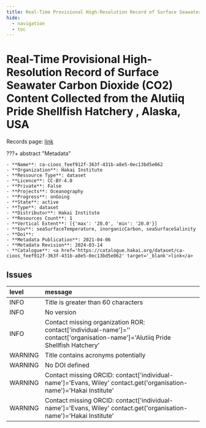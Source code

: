 ```yaml
---
title: Real-Time Provisional High-Resolution Record of Surface Seawater Carbon Dioxide (CO2) Content Collected from the Alutiiq Pride Shellfish Hatchery , Alaska, USA
hide:
  - navigation
  - toc
---
```


# Real-Time Provisional High-Resolution Record of Surface Seawater Carbon Dioxide (CO2) Content Collected from the Alutiiq Pride Shellfish Hatchery , Alaska, USA

Records page: <a href='https://catalogue.hakai.org/dataset/ca-cioos_feef912f-363f-431b-a8e5-0ec13bd5e062' target='_blank'>link</a>

???+ abstract "Metadata"

    - **Name**: ca-cioos_feef912f-363f-431b-a8e5-0ec13bd5e062 
    - **Organization**: Hakai Institute 
    - **Ressource Type**: dataset 
    - **Licence**: CC-BY-4.0 
    - **Private**: False 
    - **Projects**: Oceanography 
    - **Progress**: onGoing 
    - **State**: active 
    - **Type**: dataset 
    - **Distributor**: Hakai Institute 
    - **Resources Count**: 1 
    - **Vertical Extent**: [{'max': '20.0', 'min': '20.0'}] 
    - **Eov**: seaSurfaceTemperature, inorganicCarbon, seaSurfaceSalinity 
    - **Doi**:  
    - **Metadata Publication**: 2021-04-06 
    - **Metadata Revision**: 2024-03-14 
    - **Catalogue**: <a href='https://catalogue.hakai.org/dataset/ca-cioos_feef912f-363f-431b-a8e5-0ec13bd5e062' target='_blank'>link</a> 

<div id='map'></div>




## Issues
| level   | message                                                                                                                          |
|:--------|:---------------------------------------------------------------------------------------------------------------------------------|
| INFO    | Title is greater than 60 characters                                                                                              |
| INFO    | No version                                                                                                                       |
| INFO    | Contact missing organization ROR:  contact['individual-name']='' contact['organisation-name']='Alutiiq Pride Shellfish Hatchery' |
| WARNING | Title contains acronyms potentially                                                                                              |
| WARNING | No DOI defined                                                                                                                   |
| WARNING | Contact missing ORCID: contact['individual-name']='Evans, Wiley' contact.get('organisation-name')='Hakai Institute'              |
| WARNING | Contact missing ORCID: contact['individual-name']='Evans, Wiley' contact.get('organisation-name')='Hakai Institute'              |


<script>
   document.addEventListener("DOMContentLoaded", function() {
    var map = L.map('map').setView([51.505, -125.09], 5);
    L.tileLayer('https://tile.openstreetmap.org/{z}/{x}/{y}.png', {
        maxZoom: 19,
        attribution: '&copy; <a href="http://www.openstreetmap.org/copyright">OpenStreetMap</a>'
    }).addTo(map);
    var geojsonFeature = {
        "type": "Feature",
        "properties": {
            "name" : "Real-Time Provisional High-Resolution Record of Surface Seawater Carbon Dioxide (CO2) Content Collected from the Alutiiq Pride Shellfish Hatchery , Alaska, USA"
        },
        "geometry": {'type': 'Point', 'coordinates': [-149.4428, 60.0992]}
    }
    L.geoJSON(geojsonFeature).addTo(map);
   })
</script>